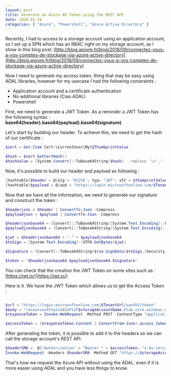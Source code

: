 ```yaml
---
layout: post
title: Generate an Azure AD Token using the REST API
date: 2020-01-18
categories: [ "Azure", "Powershell", "Azure Active Directory" ]
---
```


Recently, I had to access to a storage account using an application account, so I set up a SPN which has an RBAC right on my storage account, as I show in this blog post: [http://blog.woivre.fr/blog/2018/09/connectez-vous-a-vos-comptes-de-stockage-via-azure-active-directory](http://blog.woivre.fr/blog/2018/09/connectez-vous-a-vos-comptes-de-stockage-via-azure-active-directory)

Now I need to generate my access token, thing that may be easy using ADAL libraries, however for my usecase I had the following constraints :
* Application account and a certificate authentication
* No additional libraries (Ciao ADAL)
* Powershell

First, we need to generate a JWT Token. As a reminder a JWT Token has the following syntax : **base64(header).base64(payload).base64(signature)**

Let's start by building our header. To achieve this, we need to get the hash of our certificate :

```powershell
$cert = Get-Item Cert:\CurrentUser\My\$ThumbprintValue

$hash = $cert.GetCertHash()
$hashValue = [System.Convert]::ToBase64String($hash)  -replace '\+','-' -replace '/','_' -replace '='
```

Now, it's possible to build our header and payload as following :

```powershell
[hashtable]$header = @{alg = 'RS256'; typ= "JWT"; x5t = $thumprintValue}
[hashtable]$payload = @{aud = "https://login.microsoftonline.com/$TenantUrl/oauth2/token"; iss = $applicationId; sub=$applicationId; jti = "22b3bb26-e046-42df-9c96-65dbd72c1c81"; exp = $exp; nbf= 1536160449}
```

Now that we have all the information, we need to generate our signature and construct the token :

```powershell
$headerjson = $header | ConvertTo-Json -Compress
$payloadjson = $payload | ConvertTo-Json -Compress

$headerjsonbase64 = [Convert]::ToBase64String([System.Text.Encoding]::UTF8.GetBytes($headerjson)) -replace '\+','-' -replace '/','_' -replace '='
$payloadjsonbase64 = [Convert]::ToBase64String([System.Text.Encoding]::UTF8.GetBytes($payloadjson)) -replace '\+','-' -replace '/','_' -replace '='

$jwt = $headerjsonbase64 + "." + $payloadjsonbase64
$toSign = [System.Text.Encoding]::UTF8.GetBytes($jwt)

$Signature = [Convert]::ToBase64String($rsa.SignData($toSign,[Security.Cryptography.HashAlgorithmName]::SHA256,[Security.Cryptography.RSASignaturePadding]::Pkcs1)) -replace '\+','-' -replace '/','_' -replace '='

$token = "$headerjsonbase64.$payloadjsonbase64.$Signature"
```

You can check that the creation the JWT Token on some sites such as : [https://jwt.io/](https://jwt.io/)

Here is it. We have the JWT Token which allows us to get the Access Token : 

```powershell

$url = "https://login.microsoftonline.com/$TenantUrl/oauth2/token"
$body = "resource=https%3A%2F%2F$storageAccountName.blob.core.windows.net%2F&client_id=$applicationId&client_assertion_type=urn:ietf:params:oauth:client-assertion-type:jwt-bearer&client_assertion=$token&grant_type=client_credentials"
$responseToken = Invoke-WebRequest -Method POST -ContentType "application/x-www-form-urlencoded"  -Headers @{"accept"="application/json"} -Body $body $url -Verbose

$accessToken = ($responseToken.Content | ConvertFrom-Json).access_token
```

After generating the token, it is possible to add it to the headers so we can call the storage account's REST API.

```powershell
$headerSMA =  @{"Authorization" = "Bearer " + $accessToken; "x-ms-version" = "2017-11-09"}
Invoke-WebRequest -Headers $headerSMA -Method GET "https://$storageAccountName.blob.core.windows.net/$containerName/$blobName"  -OutFile $outFile
```

That's how we request the Azure API without using the ADAL. even if it is more easier using ADAL and you have less things to know.